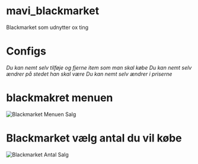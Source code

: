 # mavi_blackmarket
Blackmarket som udnytter ox ting


# Configs
*Du kan nemt selv tilføje og fjerne item som man skal købe*
*Du kan nemt selv ændrer på stedet han skal være*
*Du kan nemt selv ændrer i priserne*


# blackmakret menuen
![Blackmarket Menuen Salg](https://github.com/Fynboen25/mavi_blackmarket/assets/137529862/1ade3942-6c6f-435c-8bcb-b5c6670c2061)

# Blackmarket vælg antal du vil købe
![Blackmarket Antal Salg](https://github.com/Fynboen25/mavi_blackmarket/assets/137529862/3b878776-ffc1-4fb4-a941-9988cb618644)

